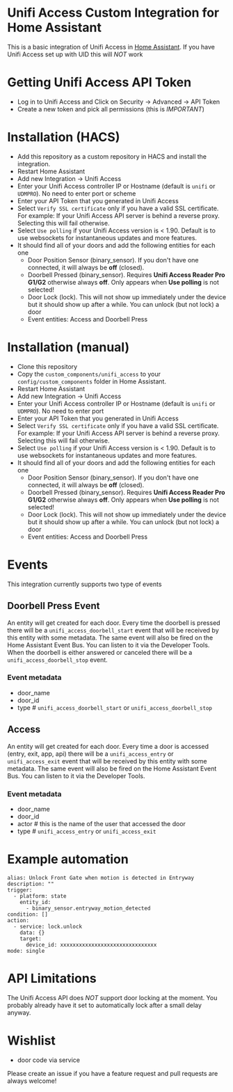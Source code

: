 # Unifi Access Custom Integration for Home Assistant

This is a basic integration of Unifi Access in [Home Assistant](https://homeassistant.io). If you have Unifi Access set up with UID this will *NOT* work

# Getting Unifi Access API Token
- Log in to Unifi Access and Click on Security -> Advanced -> API Token
- Create a new token and pick all permissions (this is *IMPORTANT*)

# Installation (HACS)
- Add this repository as a custom repository in HACS and install the integration.
- Restart Home Assistant
- Add new Integration -> Unifi Access
- Enter your Unifi Access controller IP or Hostname (default is `unifi` or `UDMPRO`). No need to enter port or scheme
- Enter your API Token that you generated in Unifi Access
- Select `Verify SSL certificate` only if you have a valid SSL certificate. For example: If your Unifi Access API server is behind a reverse proxy. Selecting this will fail otherwise.
- Select `Use polling` if your Unifi Access version is < 1.90. Default is to use websockets for instantaneous updates and more features.
- It should find all of your doors and add the following entities for each one
    - Door Position Sensor (binary_sensor). If you don't have one connected, it will always be **off** (closed).
    - Doorbell Pressed (binary_sensor). Requires **Unifi Access Reader Pro G1/G2** otherwise always **off**. Only appears when **Use polling** is not selected!
    - Door Lock (lock). This will not show up immediately under the device but it should show up after a while. You can unlock (but not lock) a door
    - Event entities: Access and Doorbell Press


# Installation (manual)
- Clone this repository
- Copy the `custom_components/unifi_access` to your `config/custom_components` folder in Home Assistant.
- Restart Home Assistant
- Add new Integration -> Unifi Access
- Enter your Unifi Access controller IP or Hostname (default is `unifi` or `UDMPRO`). No need to enter port
- Enter your API Token that you generated in Unifi Access
- Select `Verify SSL certificate` only if you have a valid SSL certificate. For example: If your Unifi Access API server is behind a reverse proxy. Selecting this will fail otherwise.
- Select `Use polling` if your Unifi Access version is < 1.90. Default is to use websockets for instantaneous updates and more features.
- It should find all of your doors and add the following entities for each one
    - Door Position Sensor (binary_sensor). If you don't have one connected, it will always be **off** (closed).
    - Doorbell Pressed (binary_sensor). Requires **Unifi Access Reader Pro G1/G2** otherwise always **off**. Only appears when **Use polling** is not selected!
    - Door Lock (lock). This will not show up immediately under the device but it should show up after a while. You can unlock (but not lock) a door
    - Event entities: Access and Doorbell Press

# Events
This integration currently supports two type of events

## Doorbell Press Event
An entity will get created for each door. Every time the doorbell is pressed there will be a `unifi_access_doorbell_start` event that will be received by this entity with some metadata. The same event will also be fired on the Home Assistant Event Bus. You can listen to it via the Developer Tools. When the doorbell is either answered or canceled there will be a `unifi_access_doorbell_stop` event.

### Event metadata
- door_name
- door_id
- type # `unifi_access_doorbell_start` or `unifi_access_doorbell_stop`

## Access
An entity will get created for each door. Every time a door is accessed (entry, exit, app, api) there will be a `unifi_access_entry` or `unifi_access_exit` event that will be received by this entity with some metadata. The same event will also be fired on the Home Assistant Event Bus. You can listen to it via the Developer Tools.

### Event metadata
- door_name
- door_id
- actor # this is the name of the user that accessed the door
- type # `unifi_access_entry` or `unifi_access_exit`

# Example automation

```
alias: Unlock Front Gate when motion is detected in Entryway
description: ""
trigger:
  - platform: state
    entity_id:
      - binary_sensor.entryway_motion_detected
condition: []
action:
  - service: lock.unlock
    data: {}
    target:
      device_id: xxxxxxxxxxxxxxxxxxxxxxxxxxxxxxx
mode: single
```
# API Limitations
The Unifi Access API does *NOT* support door locking at the moment. You probably already have it set to automatically lock after a small delay anyway.

# Wishlist
- door code via service

Please create an issue if you have a feature request and pull requests are always welcome!
